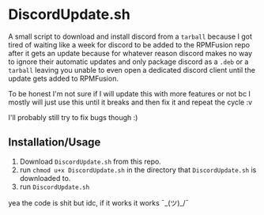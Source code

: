 # DiscordUpdate.sh


A small script to download and install discord from a `tarball` because I got tired of waiting like a week for discord to be added to the RPMFusion repo after it gets an update because for whatever reason discord makes no way to ignore their automatic updates and only package discord as a `.deb` or a `tarball` leaving you unable to even open a dedicated discord client until the update gets added to RPMFusion.

To be honest I'm not sure if I will update this with more features or not bc I mostly will just use this until it breaks and then fix it and repeat the cycle :v

I'll probably still try to fix bugs though :)

## Installation/Usage

1. Download `DiscordUpdate.sh` from this repo.
2. run `chmod u+x DiscordUpdate.sh` in the directory that `DiscordUpdate.sh` is downloaded to.
3. run `DiscordUpdate.sh`

yea the code is shit but idc, if it works it works ¯\_(ツ)_/¯
